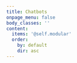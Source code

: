 ```yaml
---
title: Chatbots
onpage_menu: false
body_classes: ''
content:
  items: '@self.modular'
  order:
    by: default
    dir: asc
---
```


